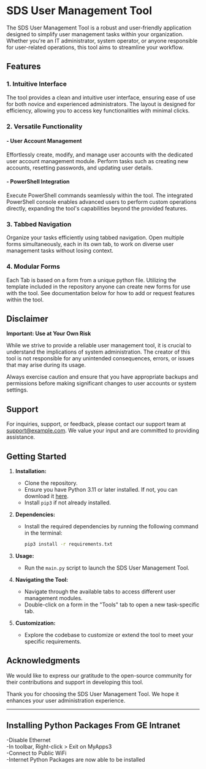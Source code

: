 # SDS User Management Tool

The SDS User Management Tool is a robust and user-friendly application designed to simplify user management tasks within your organization. Whether you're an IT administrator, system operator, or anyone responsible for user-related operations, this tool aims to streamline your workflow.

## Features

### 1. Intuitive Interface

The tool provides a clean and intuitive user interface, ensuring ease of use for both novice and experienced administrators. The layout is designed for efficiency, allowing you to access key functionalities with minimal clicks.

### 2. Versatile Functionality

#### - User Account Management
Effortlessly create, modify, and manage user accounts with the dedicated user account management module. Perform tasks such as creating new accounts, resetting passwords, and updating user details.

#### - PowerShell Integration
Execute PowerShell commands seamlessly within the tool. The integrated PowerShell console enables advanced users to perform custom operations directly, expanding the tool's capabilities beyond the provided features.

### 3. Tabbed Navigation

Organize your tasks efficiently using tabbed navigation. Open multiple forms simultaneously, each in its own tab, to work on diverse user management tasks without losing context.

### 4. Modular Forms

Each Tab is based on a form from a unique python file. Utilizing the template included in the repository anyone can create new forms for use with the tool. See documentation below for how to add or request features within the tool.

## Disclaimer

**Important: Use at Your Own Risk**

While we strive to provide a reliable user management tool, it is crucial to understand the implications of system administration. The creator of this tool is not responsible for any unintended consequences, errors, or issues that may arise during its usage.

Always exercise caution and ensure that you have appropriate backups and permissions before making significant changes to user accounts or system settings.

## Support

For inquiries, support, or feedback, please contact our support team at [support@example.com](mailto:support@example.com). We value your input and are committed to providing assistance.

## Getting Started

1. **Installation:**
   - Clone the repository.
   - Ensure you have Python 3.11 or later installed. If not, you can download it [here](https://www.python.org/downloads/).
   - Install `pip3` if not already installed.

2. **Dependencies:**
   - Install the required dependencies by running the following command in the terminal:
     ```bash
     pip3 install -r requirements.txt
     ```

3. **Usage:**
   - Run the `main.py` script to launch the SDS User Management Tool.

4. **Navigating the Tool:**
   - Navigate through the available tabs to access different user management modules.
   - Double-click on a form in the "Tools" tab to open a new task-specific tab.

5. **Customization:**
   - Explore the codebase to customize or extend the tool to meet your specific requirements.

## Acknowledgments

We would like to express our gratitude to the open-source community for their contributions and support in developing this tool.

Thank you for choosing the SDS User Management Tool. We hope it enhances your user administration experience.

---

## Installing Python Packages From GE Intranet
-Disable Ethernet  
-In toolbar, Right-click > Exit on MyApps3  
-Connect to Public WiFi  
-Internet Python Packages are now able to be installed